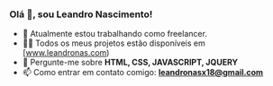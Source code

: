 ### Olá 👋, sou Leandro Nascimento!

- 🔭 Atualmente estou trabalhando como freelancer.
- 👨‍💻 Todos os meus projetos estão disponíveis em [www.leandronas.com)
- 💬 Pergunte-me sobre **HTML, CSS, JAVASCRIPT, JQUERY**
- 📫 Como entrar em contato comigo: **leandronasx18@gmail.com**
